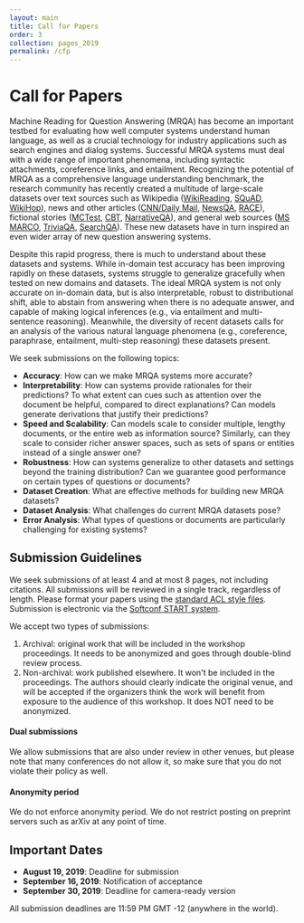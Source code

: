 ```yaml
---
layout: main
title: Call for Papers
order: 3
collection: pages_2019
permalink: /cfp
---
```

# Call for Papers
Machine Reading for Question Answering (MRQA) has become an important testbed for
evaluating how well computer systems understand human language,
as well as a crucial technology for industry applications such as search engines and dialog systems.
Successful MRQA systems must deal with a wide range of important phenomena,
including syntactic attachments, coreference links, and entailment.
Recognizing the potential of MRQA as a comprehensive language understanding benchmark,
the research community has recently created a multitude of large-scale datasets
over text sources such as
Wikipedia ([WikiReading](http://www.aclweb.org/anthology/P16-1145),
[SQuAD](https://aclweb.org/anthology/D16-1264),
[WikiHop](https://arxiv.org/pdf/1710.06481.pdf)),
news and other articles ([CNN/Daily Mail](https://arxiv.org/pdf/1506.03340.pdf),
[NewsQA](https://arxiv.org/pdf/1611.09830.pdf),
[RACE](http://aclweb.org/anthology/D17-1082)),
fictional stories ([MCTest](http://aclweb.org/anthology/D/D13/D13-1020.pdf),
[CBT](https://arxiv.org/pdf/1511.02301.pdf),
[NarrativeQA](https://arxiv.org/pdf/1712.07040.pdf)),
and general web sources ([MS MARCO](https://arxiv.org/pdf/1611.09268.pdf),
[TriviaQA](http://www.aclweb.org/anthology/P17-1147),
[SearchQA](https://arxiv.org/pdf/1704.05179.pdf)).
These new datasets have in turn inspired an even wider array of new question answering systems.

Despite this rapid progress, there is much to understand about these datasets and systems.
While in-domain test accuracy has been improving rapidly on these datasets,
systems struggle to generalize gracefully when tested on new domains and datasets.
The ideal MRQA system is not only accurate on in-domain data, but
is also interpretable, robust to distributional shift,
able to abstain from answering when there is no adequate answer,
and capable of making logical inferences (e.g., via entailment and multi-sentence reasoning).
Meanwhile, the diversity of recent datasets calls for an analysis of the
various natural language phenomena (e.g., coreference, paraphrase, entailment, multi-step reasoning)
these datasets present.

We seek submissions on the following topics:
- **Accuracy**: How can we make MRQA systems more accurate?
- **Interpretability**: How can systems provide rationales for their predictions?
To what extent can cues such as attention over the document be helpful,
compared to direct explanations?  Can models generate derivations that justify their predictions?
- **Speed and Scalability**: Can models scale to consider multiple, lengthy documents, or the entire web as information source?  Similarly, can they scale to consider richer answer spaces, such as sets of spans or entities instead of a single answer one?
- **Robustness**: How can systems generalize to other datasets and settings beyond the training distribution?
Can we guarantee good performance on certain types of questions or documents?
- **Dataset Creation**: What are effective methods for building new MRQA datasets?
- **Dataset Analysis**: What challenges do current MRQA datasets pose?
- **Error Analysis**: What types of questions or documents are particularly challenging for existing systems?

## Submission Guidelines
We seek submissions of at least 4 and at most 8 pages, not including citations.
All submissions will be reviewed in a single track, regardless of length.
Please format your papers using the [standard ACL style files](https://www.emnlp-ijcnlp2019.org/calls/papers#formatting-requirements).
Submission is electronic via the [Softconf START system](https://www.softconf.com/emnlp2019/ws-MRQA/).

We accept two types of submissions:
 1. Archival: original work that will be included in the workshop proceedings. It needs to be anonymized and goes through double-blind review process.
 2. Non-archival: work published elsewhere. It won't be included in the proceedings. 
 The authors should clearly indicate the original venue,
and will be accepted if the organizers think the work will benefit from exposure to the audience of this workshop.
It does NOT need to be anonymized.

#### Dual submissions
We allow submissions that are also under review in other venues, but please note that many conferences do not allow it, so make sure that you do not violate their policy as well.

#### Anonymity period
We do not enforce anonymity period. We do not restrict posting on preprint servers such as arXiv at any point of time.

## Important Dates
- **August 19, 2019**: Deadline for submission
- **September 16, 2019**: Notification of acceptance
- **September 30, 2019**: Deadline for camera-ready version

All submission deadlines are 11:59 PM GMT -12 (anywhere in the world).
